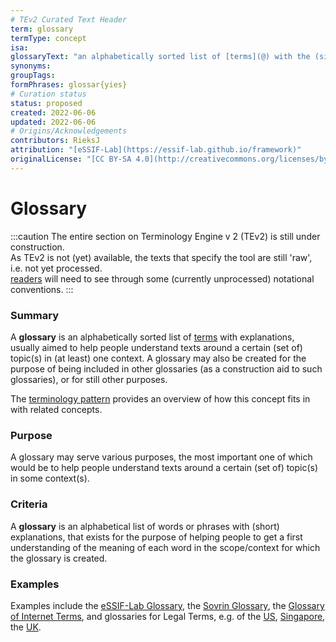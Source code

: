 ```yaml
---
# TEv2 Curated Text Header
term: glossary
termType: concept
isa:
glossaryText: "an alphabetically sorted list of [terms](@) with the (single) meaning it has in (at least) one context."
synonyms:
groupTags:
formPhrases: glossar{yies}
# Curation status
status: proposed
created: 2022-06-06
updated: 2022-06-06
# Origins/Acknowledgements
contributors: RieksJ
attribution: "[eSSIF-Lab](https://essif-lab.github.io/framework)"
originalLicense: "[CC BY-SA 4.0](http://creativecommons.org/licenses/by-sa/4.0/?ref=chooser-v1)"
---
```


# Glossary

:::caution
The entire section on Terminology Engine v 2 (TEv2) is still under construction.<br/>
As TEv2 is not (yet) available, the texts that specify the tool are still 'raw', i.e. not yet processed.<br/>[readers](@) will need to see through some (currently unprocessed) notational conventions.
:::

### Summary
A **glossary** is an alphabetically sorted list of [terms](@) with explanations, usually aimed to help people understand texts around a certain (set of) topic(s) in (at least) one context. A glossary may also be created for the purpose of being included in other glossaries (as a construction aid to such glossaries), or for still other purposes.

The [terminology pattern](pattern-pattern-terminology@) provides an overview of how this concept fits in with related concepts.

### Purpose
A glossary may serve various purposes, the most important one of which would be to help people understand texts around a certain (set of) topic(s) in some context(s).

### Criteria
A **glossary** is an alphabetical list of words or phrases with (short) explanations, that exists for the purpose of helping people to get a first understanding of the meaning of each word in the scope/context for which the glossary is created.

### Examples
Examples include the [eSSIF-Lab Glossary](https://essif-lab.github.io/framework/docs/essifLab-glossary), the [Sovrin Glossary](https://sovrin.org/library/glossary/), the [Glossary of Internet Terms](https://www.internetsociety.org/internet/glossary-internet-terms/), and glossaries for Legal Terms, e.g. of the [US](https://www.uscourts.gov/glossary), [Singapore](https://www.supremecourt.gov.sg/services/self-help-services/glossary-of-terms), the [UK](https://www.copfs.gov.uk/involved-in-a-case/glossary-of-legal-terms).
